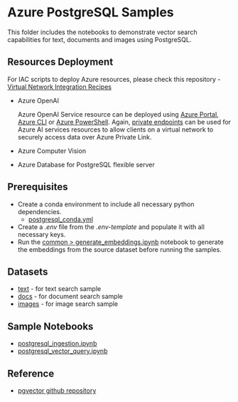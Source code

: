 # Azure PostgreSQL Samples

This folder includes the notebooks to demonstrate vector search capabilities for text, documents and images using PostgreSQL.

## Resources Deployment

For IAC scripts to deploy Azure resources, please check this repository - [Virtual Network Integration Recipes
](https://github.com/Azure-Samples/virtual-network-integration-recipes)

- Azure OpenAI
  
  Azure OpenAI Service resource can be deployed using [Azure Portal](https://learn.microsoft.com/azure/ai-services/openai/how-to/create-resource?pivots=web-portal), [Azure CLI](https://learn.microsoft.com/azure/ai-services/openai/how-to/create-resource?pivots=cli) or [Azure PowerShell](https://learn.microsoft.com/azure/ai-services/openai/how-to/create-resource?pivots=ps). Again, [private endpoints](https://learn.microsoft.com/azure/ai-services/cognitive-services-virtual-networks?context=%2Fazure%2Fai-services%2Fopenai%2Fcontext%2Fcontext&tabs=portal#use-private-endpoints) can be used for Azure AI services resources to allow clients on a virtual network to securely access data over Azure Private Link.
- Azure Computer Vision
- Azure Database for PostgreSQL flexible server

## Prerequisites

- Create a conda environment to include all necessary python dependencies.
  - [postgresql_conda.yml](./postgresql_conda.yml)
- Create a *.env* file from the *.env-template* and populate it with all necessary keys.
- Run the [common > generate_embeddings.ipynb](../common/generate_embeddings.ipynb) notebook to generate the embeddings from the source dataset before running the samples.

## Datasets

- [text](../data/text/) - for text search sample
- [docs](../data/docs/) - for document search sample
- [images](../data/images/) - for image search sample

## Sample Notebooks

- [postgresql_ingestion.ipynb](./postgresql_ingestion.ipynb)
- [postgresql_vector_query.ipynb](./postgresql_vector_query.ipynb)

## Reference

- [pgvector github repository](https://github.com/pgvector/pgvector)